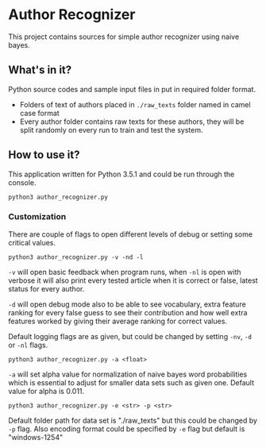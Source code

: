 # Author Recognizer

This project contains sources for simple author recognizer using naive bayes.

## What's in it?

Python source codes and sample input files in put in required folder format.

* Folders of text of authors placed in `./raw_texts` folder named in camel case format
* Every author folder contains raw texts for these authors, they will be split randomly on every run to train and test the system.

## How to use it?

This application written for Python 3.5.1 and could be run through the console.

    python3 author_recognizer.py

### Customization

There are couple of flags to open different levels of debug or setting some critical values.

    python3 author_recognizer.py -v -nd -l

`-v` will open basic feedback when program runs, when `-nl` is open with verbose it will also print every tested article when it is correct or false, latest status for every author.

`-d` will open debug mode also to be able to see vocabulary, extra feature ranking for every false guess to see their contribution and how well extra features worked by giving their average ranking for correct values.

Default logging flags are as given, but could be changed by setting `-nv`, `-d` or `-nl` flags.

    python3 author_recognizer.py -a <float>

`-a` will set alpha value for normalization of naive bayes word probabilities which is essential to adjust for smaller data sets such as given one. Default value for alpha is 0.011.

    python3 author_recognizer.py -e <str> -p <str>

Default folder path for data set is "./raw_texts" but this could be changed by `-p` flag. Also encoding format could be specified by `-e` flag but default is "windows-1254"
